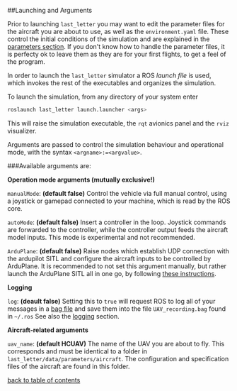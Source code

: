 ##Launching and Arguments

Prior to launching `last_letter` you may want to edit the parameter files for the aircraft you are about to use, as well as the `environment.yaml` file. These control the initial conditions of the simulation and are explained in the [parameters section](parameterFiles.md).
If you don't know how to handle the parameter files, it is perfecty ok to leave them as they are for your first flights, to get a feel of the program.

In order to launch the `last_letter` simulator a ROS *launch file* is used, which invokes the rest of the executables and organizes the simulation.

To launch the simulation, from any directory of your system enter
```bash
roslaunch last_letter launch.launcher <args>
```
This will raise the simulation executable, the `rqt` avionics panel and the `rviz` visualizer.

Arguments are passed to control the simulation behaviour and operational mode, with the syntax `<argname>:=<argvalue>`.

###Available arguments are:

**Operation mode arguments (mutually exclusive!)**

`manualMode`: **(default false)** Control the vehicle via full manual control, using a joystick or gamepad connected to your machine, which is read by the ROS core.

`autoMode`: **(default false)** Insert a controller in the loop. Joystick commands are forwarded to the controller, while the controller output feeds the aircraft model inputs. This mode is experimental and not recommended.

`ArduPlane`: **(default false)** Raise nodes which establish UDP connection with the ardupilot SITL and configure the aircraft inputs to be controlled by ArduPlane. It is recommended to not set this argument manually, but rather launch the ArduPlane SITL all in one go, by following [these instructions](ArduPlane_SITL.md).

**Logging**

`log`: **(deault false)** Setting this to `true` will request ROS to log all of your messages in a [bag file](http://wiki.ros.org/Bags) and save them into the file `UAV_recording.bag` found in `~/.ros`
See also the [logging](logging.md) section.

**Aircraft-related arguments**

`uav_name`: **(default HCUAV)** The name of the UAV you are about to fly. This corresponds and must be identical to a folder in `last_letter/data/parameters/aircraft`. The configuration and specification files of the aircraft are found in this folder.

[back to table of contents](../../../README.md)